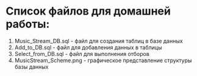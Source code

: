 # Список файлов для домашней работы:

1. Music_Stream_DB.sql - файл для создания таблиц в базе данных
2. Add_to_DB.sql - файл для добавления данных в таблицы
3. Select_from_DB.sql - файл для выполнения отборов
4. MusicStream_Scheme.png - графическое представление структуры базы данных